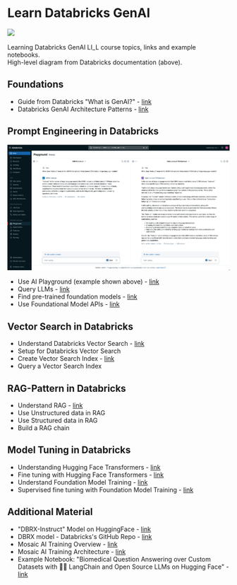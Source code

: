 # Learn Databricks GenAI

<kbd><img src="https://www.databricks.com/en-website-assets/static/8eccd00184d50da8ba9866225e0fa062/25630.png" width=400></kbd>

Learning Databricks GenAI LI_L course topics, links and example notebooks.   
High-level diagram from Databricks documentation (above).


## Foundations

- Guide from Databricks "What is GenAI?" - [link](https://www.databricks.com/discover/generative-ai)
- Databricks GenAI Architecture Patterns - [link](https://www.databricks.com/product/machine-learning/build-generative-ai)

## Prompt Engineering in Databricks	

<kbd><img src="https://github.com/lynnlangit/learn-databricks-genai/blob/main/images/playground.png" width=600></kbd>
	
- Use AI Playground (example shown above) - [link](https://docs.databricks.com/en/large-language-models/ai-playground.html)
- Query LLMs - [link](https://docs.databricks.com/en/large-language-models/llm-serving-intro.html)
- Find pre-trained foundation models - [link](https://docs.databricks.com/en/generative-ai/pretrained-models.html)
- Use Foundational Model APIs - [link](https://docs.databricks.com/en/large-language-models/llm-serving-intro.html#get-started-using-foundation-model-apis)

## Vector Search in Databricks
		
- Understand Databricks Vector Search - [link](https://docs.databricks.com/en/generative-ai/vector-search.html)
- Setup for Databricks Vector Search
- Create Vector Search Index - [link](https://docs.databricks.com/en/generative-ai/create-query-vector-search.html)
- Query a Vector Search Index 

## RAG-Pattern in Databricks		

- Understand RAG - [link](https://docs.databricks.com/en/generative-ai/retrieval-augmented-generation.html)
- Use Unstructured data in RAG
- Use Structured data in RAG
- Build a RAG chain

## Model Tuning in Databricks		

- Understanding Hugging Face Transformers - [link](https://docs.databricks.com/en/machine-learning/train-model/huggingface/index.html)
- Fine tuning with Hugging Face Transformers - [link](https://docs.databricks.com/en/machine-learning/train-model/huggingface/fine-tune-model.html)
- Understand Foundation Model Training - [link](https://docs.databricks.com/en/large-language-models/foundation-model-training/index.html)
- Supervised fine tuning with Foundation Model Training - [link](https://docs.databricks.com/en/large-language-models/foundation-model-training/fine-tune-run-tutorial.html)

## Additional Material

- "DBRX-Instruct" Model on HuggingFace - [link](https://huggingface.co/databricks/dbrx-instruct)
- DBRX model - Databricks's GitHub Repo - [link](https://github.com/databricks/dbrx)
- Mosaic AI Training Overview - [link](https://www.databricks.com/product/machine-learning/mosaic-ai-training)
- Mosaic AI Training Architecture - [link](https://www.databricks.com/blog/mosaic-ai-training-capabilities)
- Example Notebook: "Biomedical Question Answering over Custom Datasets with 🦜️🔗 LangChain and Open Source LLMs on Hugging Face" - [link](https://notebooks.databricks.com/notebooks/HLS/hls-llm-doc-qa/index.html#hls-llm-doc-qa_1.html)
